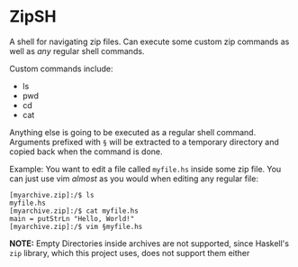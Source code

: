 # ZipSH

A shell for navigating zip files. Can execute some custom zip commands as well as *any* regular shell commands.

Custom commands include:
- ls
- pwd
- cd
- cat

Anything else is going to be executed as a regular shell command. Arguments prefixed with `§` will be extracted to a temporary directory and copied back when the command is done. 

Example: You want to edit a file called `myfile.hs` inside some zip file. You can just use vim *almost* as you would when editing any regular file:
```
[myarchive.zip]:/$ ls
myfile.hs
[myarchive.zip]:/$ cat myfile.hs
main = putStrLn "Hello, World!"
[myarchive.zip]:/$ vim §myfile.hs
```

**NOTE:** Empty Directories inside archives are not supported, since Haskell's `zip` library, which this project uses, does not support them either 
